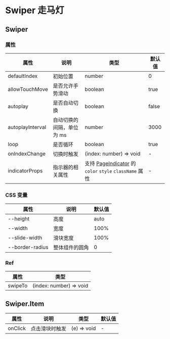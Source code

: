 # Swiper 走马灯

<code src="./demos/demo1.tsx"></code>

## Swiper

### 属性

| 属性             | 说明                      | 类型                                                                       | 默认值 |
| ---------------- | ------------------------- | -------------------------------------------------------------------------- | ------ |
| defaultIndex     | 初始位置                  | number                                                                     | 0      |
| allowTouchMove   | 是否允许手势滑动          | boolean                                                                    | true   |
| autoplay         | 是否自动切换              | boolean                                                                    | false  |
| autoplayInterval | 自动切换的间隔，单位为 ms | number                                                                     | 3000   |
| loop             | 是否循环                  | boolean                                                                    | true   |
| onIndexChange    | 切换时触发                | (index: number) => void                                                    | -      |
| indicatorProps   | 指示器的相关属性          | 支持 [PageIndicator](./page-indicator) 的 `color` `style` `className` 属性 | -      |

### CSS 变量

| 属性            | 说明           | 默认值 |
| --------------- | -------------- | ------ |
| --height        | 高度           | auto   |
| --width         | 宽度           | 100%   |
| --slide-width   | 滑块宽度       | 100%   |
| --border-radius | 整体组件的圆角 | 0      |

### Ref

| 属性    | 类型                    |
| ------- | ----------------------- |
| swipeTo | (index: number) => void |

## Swiper.Item

| 属性    | 说明           | 类型        | 默认值 |
| ------- | -------------- | ----------- | ------ |
| onClick | 点击滑块时触发 | (e) => void | -      |
